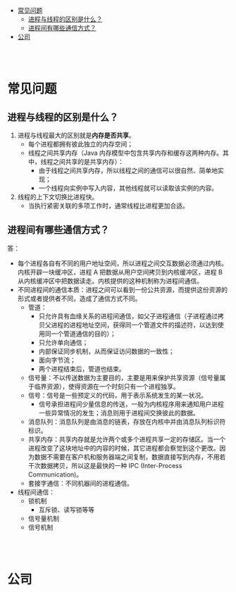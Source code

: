- [常见问题](#常见问题)
  - [进程与线程的区别是什么？](#进程与线程的区别是什么)
  - [进程间有哪些通信方式？](#进程间有哪些通信方式)
- [公司](#公司)


</br></br>


# 常见问题
## 进程与线程的区别是什么？
1. 进程与线程最大的区别就是**内存是否共享**。
    - 每个进程都拥有彼此独立的内存空间；
    - 线程之间共享内存（Java 内存模型中包含共享内存和缓存这两种内存。其中，线程之间共享的是共享内存）：
        - 由于线程之间共享内存，所以线程之间的通信可以很自然、简单地实现；
        - 一个线程向实例中写入内容，其他线程就可以读取该实例的内容。
2. 线程的上下文切换比进程快。
    - 当执行紧密关联的多项工作时，通常线程比进程更加合适。


## 进程间有哪些通信方式？
答：
- 每个进程各自有不同的用户地址空间，所以进程之间交互数据必须通过内核。内核开辟一块缓冲区，进程 A 把数据从用户空间拷贝到内核缓冲区，进程 B 从内核缓冲区中把数据读走。内核提供的这种机制称为进程间通信。
- 不同进程间的通信本质：进程之间可以看到一份公共资源，而提供这份资源的形式或者提供者不同，造成了通信方式不同。
  - 管道：
    - 只允许具有血缘关系的进程间通信，如父子进程通信（子进程通过拷贝父进程的进程地址空间，获得同一个管道文件的描述符，以达到使用同一个管道通信的目的）；
    - 只允许单向通信；
    - 内部保证同步机制，从而保证访问数据的一致性；
    - 面向字节流；
    - 两个进程结束后，管道也结束。
  - 信号量：不以传送数据为主要目的，主要是用来保护共享资源（信号量属于临界资源），使得资源在一个时刻只有一个进程独享。
  - 信号：信号是一些预定义的代码，用于表示系统发生的某一状况。
    - 信号承担进程间少量信息的传送，一般为内核程序用来通知用户进程一些异常情况的发生；消息则用于进程间交换彼此的数据。
  - 消息队列：消息队列是由消息的链表，存放在内核中并由消息队列标识符标识。
  - 共享内存：共享内存就是允许两个或多个进程共享一定的存储区。当一个进程改变了这块地址中的内容的时候，其它进程都会察觉到这个更改。因为数据不需要在客户机和服务器端之间复制，数据直接写到内存，不用若干次数据拷贝，所以这是最快的一种 IPC (Inter-Process Communication)。
  - 套接字通信：不同机器间的进程通信。
- 线程间通信：
  - 锁机制
    - 互斥锁、读写锁等等
  - 信号量机制
  - 信号机制


</br></br>


# 公司